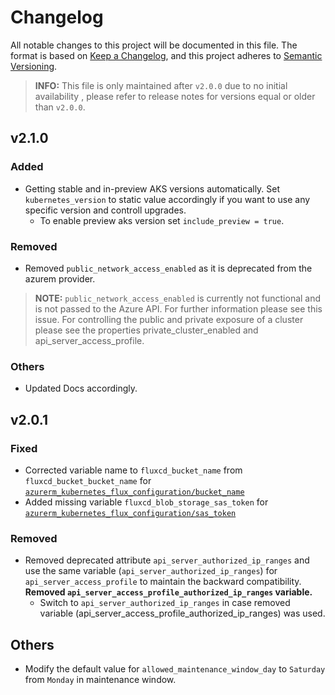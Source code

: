 # Changelog

All notable changes to this project will be documented in this file.
The format is based on [Keep a Changelog](https://keepachangelog.com/en/1.0.0/), and this project adheres to [Semantic Versioning](https://semver.org/spec/v2.0.0.html).

<!--
## version
### Added
  - Added new feature

### Fixed
  - Bug fixes

### Removed
  - Removed/Deprecated features

### Others
  - Other changes
-->

> **INFO:** This file is only maintained after `v2.0.0` due to no initial availability , please refer to release notes for versions equal or older than `v2.0.0`.

## v2.1.0
### Added

- Getting stable and in-preview AKS versions automatically. Set `kubernetes_version` to static value accordingly if you want to use any specific version and controll upgrades.
  - To enable preview aks version set `include_preview = true`.

### Removed

- Removed `public_network_access_enabled` as it is deprecated from the azurem provider.
> **NOTE:** `public_network_access_enabled` is currently not functional and is not passed to the Azure API. For further information please see this issue. For controlling the public and private exposure of a cluster please see the properties private_cluster_enabled and api_server_access_profile.

### Others
- Updated Docs accordingly.

## v2.0.1
### Fixed

- Corrected variable name to `fluxcd_bucket_name` from `fluxcd_bucket_bucket_name` for [`azurerm_kubernetes_flux_configuration/bucket_name`](https://registry.terraform.io/providers/hashicorp/azurerm/3.75.0/docs/resources/kubernetes_flux_configuration#bucket_name)
- Added missing variable `fluxcd_blob_storage_sas_token` for [`azurerm_kubernetes_flux_configuration/sas_token`](https://registry.terraform.io/providers/hashicorp/azurerm/3.75.0/docs/resources/kubernetes_flux_configuration#sas_token)

### Removed

- Removed deprecated attribute `api_server_authorized_ip_ranges` and use the same variable (`api_server_authorized_ip_ranges`) for `api_server_access_profile` to maintain the backward compatibility. **Removed `api_server_access_profile_authorized_ip_ranges` variable.**
  - Switch to `api_server_authorized_ip_ranges` in case removed variable (api_server_access_profile_authorized_ip_ranges) was used.

## Others

- Modify the default value for `allowed_maintenance_window_day` to `Saturday` from `Monday` in maintenance window.

